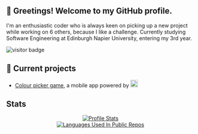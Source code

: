## 👋 Greetings! Welcome to my GitHub profile.
I'm an enthusiastic coder who is always keen on picking up a new project while working on 6 others, because I like a challenge. Currently studying Software Engineering at Edinburgh Napier University, entering my 3rd year.

![visitor badge](https://visitor-badge.glitch.me/badge?page_id=lawful24.visitor-badge&left_color=teal&right_color=grey&left_text=Seen%20By)

## :hammer: Current projects
- [Colour picker game](https://github.com/Lawful24/colour-picker-mobile.git), a mobile app powered by <img height=20em, width=20em, src="https://raw.githubusercontent.com/simple-icons/simple-icons/develop/assets/readme/flutter-white.svg#gh-dark-mode-only" />

<!--
**Lawful24/Lawful24** is a ✨ _special_ ✨ repository because its `README.md` (this file) appears on your GitHub profile.

Here are some ideas to get you started:

- 🔭 I’m currently working on ...
- 🌱 I’m currently learning ...
- 👯 I’m looking to collaborate on ...
- 🤔 I’m looking for help with ...
- 💬 Ask me about ...
- 📫 How to reach me: ...
- 😄 Pronouns: ...
- ⚡ Fun fact: ...
-->

## Stats
<div align="center">
  <a href="https://github.com/anuraghazra/github-readme-stats">
    <img align="center" src="https://github-readme-stats.vercel.app/api?username=Lawful24&show_icons=true&bg_color=20,41295a,2f0743&title_color=e4e4e4&text_color=e4e4e4" alt="Profile Stats" />
  </a>
</div>
<div align="center">
  <a href="https://github.com/anuraghazra/github-readme-stats">
    <img align="center" src="https://github-readme-stats.vercel.app/api/top-langs/?username=Lawful24&layout=compact&bg_color=20,41295a,2f0743&title_color=e4e4e4&text_color=e4e4e4" alt="Languages Used In Public Repos" />
  </a>
</div>
